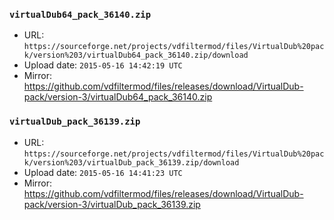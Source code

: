 ### `virtualDub64_pack_36140.zip`

- URL: `https://sourceforge.net/projects/vdfiltermod/files/VirtualDub%20pack/version%203/virtualDub64_pack_36140.zip/download`
- Upload date: `2015-05-16 14:42:19 UTC`
- Mirror: https://github.com/vdfiltermod/files/releases/download/VirtualDub-pack/version-3/virtualDub64_pack_36140.zip


### `virtualDub_pack_36139.zip`

- URL: `https://sourceforge.net/projects/vdfiltermod/files/VirtualDub%20pack/version%203/virtualDub_pack_36139.zip/download`
- Upload date: `2015-05-16 14:41:23 UTC`
- Mirror: https://github.com/vdfiltermod/files/releases/download/VirtualDub-pack/version-3/virtualDub_pack_36139.zip
